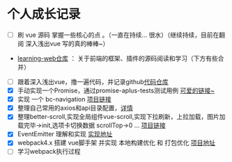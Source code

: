 # 个人成长记录


- [ ] 刷 vue 源码 掌握一些核心的点 。（一直在持续...  很水）（继续持续，目前在翻阅 深入浅出vue  写的真的棒棒~）
- [learning-web仓库](https://github.com/ruhook/learning-web) ： 关于前端的框架、插件的源码阅读和学习（下方有些合并）
- [ ] 跟着深入浅出vue，撸一遍代码，并记录github[代码仓库](https://github.com/ruhook/myself-vue)
- [x] 手动实现一个Promise，通过promise-aplus-tests测试用例 [可爱的链接~](https://github.com/ruhook/my-promise)
- [x] 实现 一个 bc-navigation [项目链接](https://github.com/ruhook/bc-navigation)
- [x] 整理自己常用的axios和api目录配置，[详情](https://github.com/ruhook/axios-myself)
- [x] 整理better-scroll,实现全局组件vue-scroll,实现下拉刷新，上拉加载，图片加载完毕->init,选项卡切换数据 scrollTop->0 ... [项目链接](https://github.com/ruhook/vue-scroll)
- [x] EventEmitter 理解和实现 [实现地址](https://github.com/ruhook/EventEmitter)
- [x] webpack4.x 搭建 vue脚手架 并实现 本地构建优化  和  打包优化  [项目地址](https://github.com/ruhook/webpack-config)
- [ ] 学习webpack执行过程